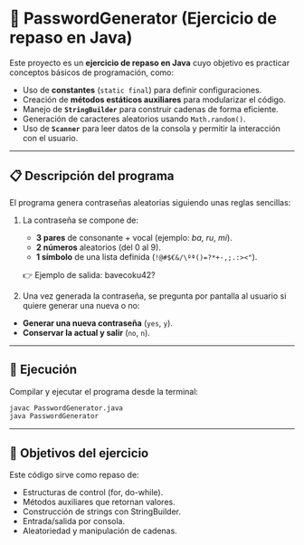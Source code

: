 # 🔑 PasswordGenerator (Ejercicio de repaso en Java)

Este proyecto es un **ejercicio de repaso en Java** cuyo objetivo es practicar conceptos básicos de programación, como:

- Uso de **constantes** (`static final`) para definir configuraciones.  
- Creación de **métodos estáticos auxiliares** para modularizar el código.  
- Manejo de **`StringBuilder`** para construir cadenas de forma eficiente.  
- Generación de caracteres aleatorios usando `Math.random()`.  
- Uso de **`Scanner`** para leer datos de la consola y permitir la interacción con el usuario.  

---

## 📋 Descripción del programa

El programa genera contraseñas aleatorias siguiendo unas reglas sencillas:

1. La contraseña se compone de:
   - **3 pares** de consonante + vocal (ejemplo: *ba*, *ru*, *mi*).  
   - **2 números** aleatorios (del 0 al 9).  
   - **1 símbolo** de una lista definida (`!@#$€&/\ºª()=?*+-,;.:><"`).  

   👉 Ejemplo de salida: bavecoku42?


2. Una vez generada la contraseña, se pregunta por pantalla al usuario si quiere generar una nueva o no:  
- **Generar una nueva contraseña** (`yes`, `y`).  
- **Conservar la actual y salir** (`no`, `n`).  

---

## 🚀 Ejecución

Compilar y ejecutar el programa desde la terminal:

```bash
javac PasswordGenerator.java
java PasswordGenerator
```
---

## 🧩 Objetivos del ejercicio

Este código sirve como repaso de:

- Estructuras de control (for, do-while).
- Métodos auxiliares que retornan valores.
- Construcción de strings con StringBuilder.
- Entrada/salida por consola.
- Aleatoriedad y manipulación de cadenas.
